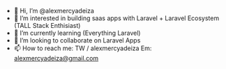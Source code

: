 - 👋 Hi, I’m @alexmercyadeiza
- 👀 I’m interested in building saas apps with Laravel + Laravel Ecosystem (TALL Stack Enthisiast)
- 🌱 I’m currently learning (Everything Laravel)
- 💞️ I’m looking to collaborate on Laravel Apps
- 📫 How to reach me: TW / alexmercyadeiza Em: alexmercyadeiza@gmail.com

<!---
alexmercyadeiza/alexmercyadeiza is a ✨ special ✨ repository because its `README.md` (this file) appears on your GitHub profile.
You can click the Preview link to take a look at your changes.
--->
